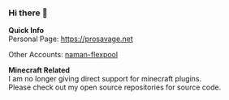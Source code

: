 ### Hi there 👋
**Quick Info** <br/>
Personal Page: https://prosavage.net <br/>

Other Accounts:
[naman-flexpool](https://github.com/naman-flexpool)

**Minecraft Related** <br/>
I am no longer giving direct support for minecraft plugins. <br/>
Please check out my open source repositories for source code.



<!--
**ProSavage/ProSavage** is a ✨ _special_ ✨ repository because its `README.md` (this file) appears on your GitHub profile.

Here are some ideas to get you started:

- 🔭 I’m currently working on ...
- 🌱 I’m currently learning ...
- 👯 I’m looking to collaborate on ...
- 🤔 I’m looking for help with ...
- 💬 Ask me about ...
- 📫 How to reach me: ...
- 😄 Pronouns: ...
- ⚡ Fun fact: ...
-->
